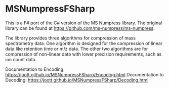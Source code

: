 # MSNumpressFSharp

This is a F# port of the C# version of the MS Numpress library. The original library can be found at https://github.com/ms-numpress/ms-numpress.

The library provides three algorithms for compression of mass spectrometry data. One algorithm is designed for the compression of linear data like retention time or m/z data. The other two algorithms are for compression of non-linear data with lower precision requirements, such as ion count data.

Documentation to Encoding: https://joott.github.io/MSNumpressFSharp/Encoding.html
Documentation to Decoding: https://joott.github.io/MSNumpressFSharp/Decoding.html
